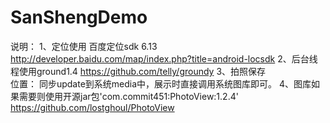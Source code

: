 # SanShengDemo
说明：
1、定位使用 百度定位sdk 6.13
http://developer.baidu.com/map/index.php?title=android-locsdk
2、后台线程使用ground1.4 
https://github.com/telly/groundy
3、拍照保存  
位置：
同步update到系统media中，展示时直接调用系统图库即可。
4、图库如果需要则使用开源jar包'com.commit451:PhotoView:1.2.4'
https://github.com/lostghoul/PhotoView

